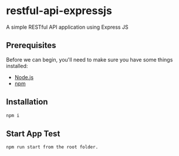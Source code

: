 # restful-api-expressjs
A simple RESTful API application using Express JS

## Prerequisites

Before we can begin, you'll need to make sure you have some things installed:

- [Node.js](https://nodejs.org/en/)
- [npm](https://www.npmjs.com/)

## Installation
```sh
npm i
```

## Start App Test
```sh
npm run start from the root folder.
```